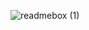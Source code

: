 ![readmebox (1)](https://github.com/widiagustin/widiag/assets/94431315/d644850d-82a2-4c1f-84c8-9a8751ff3702)
